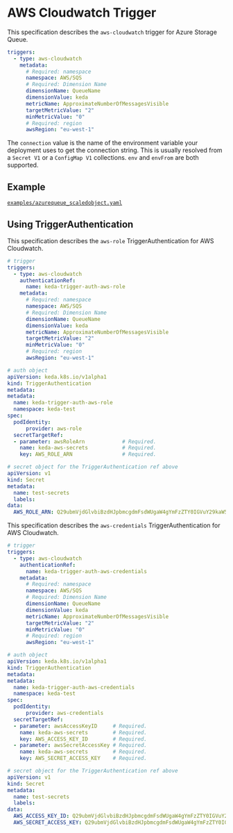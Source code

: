 # AWS Cloudwatch Trigger

This specification describes the `aws-cloudwatch` trigger for Azure Storage Queue.

```yaml
triggers:
  - type: aws-cloudwatch
    metadata:
      # Required: namespace
      namespace: AWS/SQS
      # Required: Dimension Name
      dimensionName: QueueName
      dimensionValue: keda
      metricName: ApproximateNumberOfMessagesVisible
      targetMetricValue: "2"
      minMetricValue: "0"
      # Required: region
      awsRegion: "eu-west-1"    
```

The `connection` value is the name of the environment variable your deployment uses to get the connection string. This is usually resolved from a `Secret V1` or a `ConfigMap V1` collections. `env` and `envFrom` are both supported.

## Example

[`examples/azurequeue_scaledobject.yaml`](./../../examples/azurequeue_scaledobject.yaml)

## Using TriggerAuthentication

This specification describes the `aws-role` TriggerAuthentication for AWS Cloudwatch.

```yaml
# trigger
triggers:
  - type: aws-cloudwatch
    authenticationRef:
      name: keda-trigger-auth-aws-role
    metadata:
      # Required: namespace
      namespace: AWS/SQS
      # Required: Dimension Name
      dimensionName: QueueName
      dimensionValue: keda
      metricName: ApproximateNumberOfMessagesVisible
      targetMetricValue: "2"
      minMetricValue: "0"
      # Required: region
      awsRegion: "eu-west-1"
```

```yaml
# auth object
apiVersion: keda.k8s.io/v1alpha1
kind: TriggerAuthentication
metadata:
metadata:
  name: keda-trigger-auth-aws-role
  namespace: keda-test
spec:
  podIdentity:
      provider: aws-role
  secretTargetRef:
  - parameter: awsRoleArn            # Required.
    name: keda-aws-secrets           # Required.
    key: AWS_ROLE_ARN                # Required.   
```

```yaml
# secret object for the TriggerAuthentication ref above
apiVersion: v1
kind: Secret
metadata:
  name: test-secrets
  labels:
data:
  AWS_ROLE_ARN: Q29ubmVjdGlvbiBzdHJpbmcgdmFsdWUgaW4gYmFzZTY0IGVuY29kaW5nIGdvZXMgaGVyZQ==
```

This specification describes the `aws-credentials` TriggerAuthentication for AWS Cloudwatch.

```yaml
# trigger
triggers:
  - type: aws-cloudwatch
    authenticationRef:
      name: keda-trigger-auth-aws-credentials
    metadata:
      # Required: namespace
      namespace: AWS/SQS
      # Required: Dimension Name
      dimensionName: QueueName
      dimensionValue: keda
      metricName: ApproximateNumberOfMessagesVisible
      targetMetricValue: "2"
      minMetricValue: "0"
      # Required: region
      awsRegion: "eu-west-1"
```

```yaml
# auth object
apiVersion: keda.k8s.io/v1alpha1
kind: TriggerAuthentication
metadata:
metadata:
  name: keda-trigger-auth-aws-credentials
  namespace: keda-test
spec:
  podIdentity:
      provider: aws-credentials
  secretTargetRef:
  - parameter: awsAccessKeyID     # Required.
    name: keda-aws-secrets        # Required.
    key: AWS_ACCESS_KEY_ID        # Required.
  - parameter: awsSecretAccessKey # Required.
    name: keda-aws-secrets        # Required.
    key: AWS_SECRET_ACCESS_KEY    # Required.   
```

```yaml
# secret object for the TriggerAuthentication ref above
apiVersion: v1
kind: Secret
metadata:
  name: test-secrets
  labels:
data:
  AWS_ACCESS_KEY_ID: Q29ubmVjdGlvbiBzdHJpbmcgdmFsdWUgaW4gYmFzZTY0IGVuY29kaW5nIGdvZXMgaGVyZQ==
  AWS_SECRET_ACCESS_KEY: Q29ubmVjdGlvbiBzdHJpbmcgdmFsdWUgaW4gYmFzZTY0IGVuY29kaW5nIGdvZXMgaGVyZQ==
```
